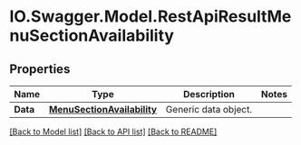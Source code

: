 # IO.Swagger.Model.RestApiResultMenuSectionAvailability
## Properties

Name | Type | Description | Notes
------------ | ------------- | ------------- | -------------
**Data** | [**MenuSectionAvailability**](MenuSectionAvailability.md) | Generic data object. | 

[[Back to Model list]](../README.md#documentation-for-models) [[Back to API list]](../README.md#documentation-for-api-endpoints) [[Back to README]](../README.md)


